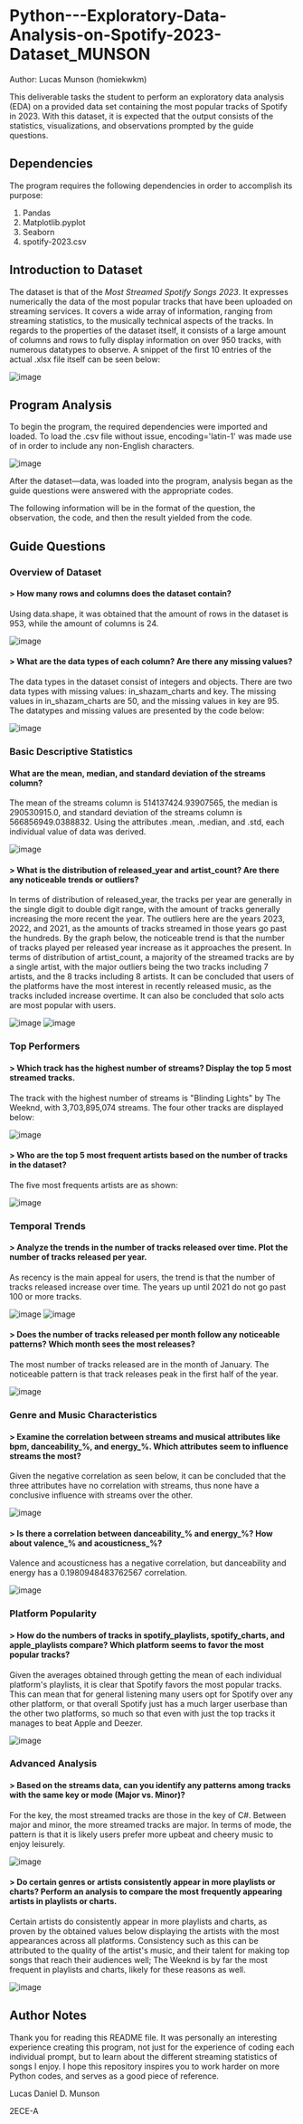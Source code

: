 # Python---Exploratory-Data-Analysis-on-Spotify-2023-Dataset_MUNSON

Author: Lucas Munson (homiekwkm)



This deliverable tasks the student to perform an exploratory data analysis (EDA) on a provided data set containing the most popular tracks of Spotify in 2023. With this dataset, it is expected that the output consists of the statistics, visualizations, and observations prompted by the guide questions.

## Dependencies
The program requires the following dependencies in order to accomplish its purpose:

1. Pandas
2. Matplotlib.pyplot
3. Seaborn
4. spotify-2023.csv

## Introduction to Dataset
The dataset is that of the *Most Streamed Spotify Songs 2023*. It expresses numerically the data of the most popular tracks that have been uploaded on streaming services. It covers a wide array of information, ranging from streaming statistics, to the musically technical aspects of the tracks. In regards to the properties of the dataset itself, it consists of a large amount of columns and rows to fully display information on over 950 tracks, with numerous datatypes to observe. A snippet of the first 10 entries of the actual .xlsx file itself can be seen below:

![image](https://github.com/user-attachments/assets/fd4386da-6173-49ef-8509-3ec252db894b)

## Program Analysis

To begin the program, the required dependencies were imported and loaded. To load the .csv file without issue, encoding='latin-1' was made use of in order to include any non-English characters.

![image](https://github.com/user-attachments/assets/522c68e9-839b-43b3-adb6-6b9626f4b3ec)

After the dataset—data, was loaded into the program, analysis began as the guide questions were answered with the appropriate codes.

The following information will be in the format of the question, the observation, the code, and then the result yielded from the code.

## Guide Questions 

### Overview of Dataset
#### > How many rows and columns does the dataset contain?
Using data.shape, it was obtained that the amount of rows in the dataset is 953, while the amount of columns is 24. 

![image](https://github.com/user-attachments/assets/6109846d-30f5-49fc-90c5-9c978d46b43b)

#### > What are the data types of each column? Are there any missing values?
The data types in the dataset consist of integers and objects. There are two data types with missing values: in_shazam_charts and key. The missing values in in_shazam_charts are 50, and the missing values in key are 95. The datatypes and missing values are presented by the code below:

![image](https://github.com/user-attachments/assets/2c84d7ba-187e-49b8-a863-750c573c872d)


### Basic Descriptive Statistics
#### What are the mean, median, and standard deviation of the streams column?
The mean of the streams column is 514137424.93907565, the median is 290530915.0, and standard deviation of the streams column is 566856949.0388832. Using the attributes .mean, .median, and .std, each individual value of data was derived.

![image](https://github.com/user-attachments/assets/6af0cff1-2f1c-4d43-840d-1997be3b9034)


#### > What is the distribution of released_year and artist_count? Are there any noticeable trends or outliers?
In terms of distribution of released_year, the tracks per year are generally in the single digit to double digit range, with the amount of tracks generally increasing the more recent the year. The outliers here are the years 2023, 2022, and 2021, as the amounts of tracks streamed in those years go past the hundreds. By the graph below, the noticeable trend is that the number of tracks played per released year increase as it approaches the present. In terms of distribution of artist_count, a majority of the streamed tracks are by a single artist, with the major outliers being the two tracks including 7 artists, and the 8 tracks including 8 artists. It can be concluded that users of the platforms have the most interest in recently released music, as the tracks included increase overtime. It can also be concluded that solo acts are most popular with users.

![image](https://github.com/user-attachments/assets/94e76347-bae2-44c0-850c-d161689a5525)
![image](https://github.com/user-attachments/assets/6fbb4680-22e3-4350-aa93-0ce5b04e5fdc)

### Top Performers
#### > Which track has the highest number of streams? Display the top 5 most streamed tracks.
The track with the highest number of streams is "Blinding Lights" by The Weeknd, with 3,703,895,074 
streams. The four other tracks are displayed below:

![image](https://github.com/user-attachments/assets/e9cb8721-494b-4583-8483-b3eebd6004cc)

#### > Who are the top 5 most frequent artists based on the number of tracks in the dataset?
The five most frequents artists are as shown:

![image](https://github.com/user-attachments/assets/7a027f97-0a16-4538-b6a5-44b0faf002d3)

### Temporal Trends
#### > Analyze the trends in the number of tracks released over time. Plot the number of tracks released per year.
As recency is the main appeal for users, the trend is that the number of tracks released increase over time. The years up until 2021 do not go past 100 or more tracks.

![image](https://github.com/user-attachments/assets/c4a7fe03-2a23-4c01-bda5-dccf4245256a)
![image](https://github.com/user-attachments/assets/b097749f-3a18-4992-adbc-e92f085aa08b)

#### > Does the number of tracks released per month follow any noticeable patterns? Which month sees the most releases?
The most number of tracks released are in the month of January. The noticeable pattern is that track releases peak in the first half of the year. 

![image](https://github.com/user-attachments/assets/4676d6a2-860a-4c4b-aa64-fbb65e33b668)

### Genre and Music Characteristics
#### > Examine the correlation between streams and musical attributes like bpm, danceability_%, and energy_%. Which attributes seem to influence streams the most?
Given the negative correlation as seen below, it can be concluded that the three attributes have no correlation with streams, thus none have a conclusive influence with streams over the other.

![image](https://github.com/user-attachments/assets/2f104e67-77fc-4e73-9ac3-03b1288e2547)

#### > Is there a correlation between danceability_% and energy_%? How about valence_% and acousticness_%?
Valence and acousticness has a negative correlation, but danceability and energy has a 0.1980948483762567 correlation.

![image](https://github.com/user-attachments/assets/3b20cc4e-1fa6-4fb9-b16e-4356ec708b00)

### Platform Popularity
#### > How do the numbers of tracks in spotify_playlists, spotify_charts, and apple_playlists compare? Which platform seems to favor the most popular tracks?
Given the averages obtained through getting the mean of each individual platform's playlists, it is clear that Spotify favors the most popular tracks. This can mean that for general listening many users opt for Spotify over any other platform, or that overall Spotify just has a much larger userbase than the other two platforms, so much so that even with just the top tracks it manages to beat Apple and Deezer.

![image](https://github.com/user-attachments/assets/aef141db-7dde-4921-9eab-291742397073)

### Advanced Analysis
#### > Based on the streams data, can you identify any patterns among tracks with the same key or mode (Major vs. Minor)? 
For the key, the most streamed tracks are those in the key of C#. Between major and minor, the more streamed tracks are major. In terms of mode, the pattern is that it is likely users prefer more upbeat and cheery music to enjoy leisurely.

![image](https://github.com/user-attachments/assets/6b189a48-2ce7-4600-a73f-1aba2caa3db6)

#### > Do certain genres or artists consistently appear in more playlists or charts? Perform an analysis to compare the most frequently appearing artists in playlists or charts.
Certain artists do consistently appear in more playlists and charts, as proven by the obtained values below displaying the artists with the most appearances across all platforms. Consistency such as this can be attributed to the quality of the artist's music, and their talent for making top songs that reach their audiences well; The Weeknd is by far the most frequent in playlists and charts, likely for these reasons as well.

![image](https://github.com/user-attachments/assets/99868350-c6bd-4290-a1f5-b445d5eae7b1)

## Author Notes

Thank you for reading this README file. It was personally an interesting experience creating this program, not just for the experience of coding each individual prompt, but to learn about the different streaming statistics of songs I enjoy. I hope this repository inspires you to work harder on more Python codes, and serves as a good piece of reference. 

Lucas Daniel D. Munson

2ECE-A
